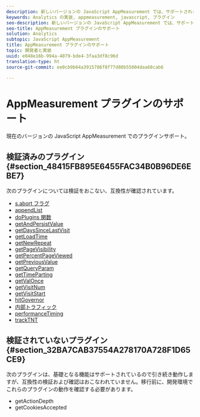 ```yaml
---
description: 新しいバージョンの JavaScript AppMeasurement では、サポートされるプラグインが変更されました。
keywords: Analytics の実装, appmeasurement, javascript, プラグイン
seo-description: 新しいバージョンの JavaScript AppMeasurement では、サポートされるプラグインが変更されました。
seo-title: AppMeasurement プラグインのサポート
solution: Analytics
subtopic: JavaScript AppMeasurement
title: AppMeasurement プラグインのサポート
topic: 開発者と実装
uuid: e048e16b-994a-4079-bde4-3faa3df8c96d
translation-type: ht
source-git-commit: ee0cb9b64a3915786f8f77d80b55004daa68cab6

---
```



# AppMeasurement プラグインのサポート

現在のバージョンの JavaScript AppMeasurement でのプラグインサポート。

## 検証済みのプラグイン {#section_48415FB895E6455FAC34B0B96DE6EBE7}

次のプラグインについては検証をおこない、互換性が確認されています。

* [s.abort フラグ](/help/implement/js-implementation/plugins/abort.md)
* [appendList](/help/implement/js-implementation/plugins/appendlist.md)
* [doPlugins 関数](/help/implement/js-implementation/plugins/function-doplugins.md)
* [getAndPersistValue](/help/implement/js-implementation/plugins/getandpersistvalue.md)
* [getDaysSinceLastVisit](../../../implement/js-implementation/plugins/getdayssincelastvisit.md#concept_E3D0FEC81E1F4987B39CC467F19FFCFF)
* [getLoadTime](/help/implement/js-implementation/plugins/getloadtime.md)
* [getNewRepeat](../../../implement/js-implementation/plugins/getnewrepeat.md#concept_E3D0FEC81E1F4987B39CC467F19FFCFF)
* [getPageVisibility](/help/implement/js-implementation/plugins/pagevisibility.md)
* [getPercentPageViewed](/help/implement/js-implementation/plugins/getpercentpageviewed.md)
* [getPreviousValue](/help/implement/js-implementation/plugins/getpreviousvalue.md)
* [getQueryParam](/help/implement/js-implementation/plugins/getqueryparam.md)
* [getTimeParting](../../../implement/js-implementation/plugins/gettimeparting.md#concept_3746EA1D1EF746049AE84105B911F44A)
* [getValOnce](/help/implement/js-implementation/plugins/getvalonce.md)
* [getVisitNum](/help/implement/js-implementation/plugins/getvisitnum.md)
* [getVisitStart](/help/implement/js-implementation/plugins/getvisitstart.md)
* [hitGovernor](/help/implement/js-implementation/plugins/hitgovernor.md)
* [内部トラフィック](/help/implement/js-implementation/plugins/internal-traffic.md)
* [performanceTiming](/help/implement/js-implementation/plugins/performancetiming.md)
* [trackTNT](/help/implement/js-implementation/plugins/tracktnt.md)

## 検証されていないプラグイン {#section_32BA7CAB37554A278170A728F1D65CE9}

次のプラグインは、基礎となる機能はサポートされているので引き続き動作しますが、互換性の検証および確認はおこなわれていません。移行前に、開発環境でこれらのプラグインの動作を確認する必要があります。

* getActionDepth
* getCookiesAccepted
